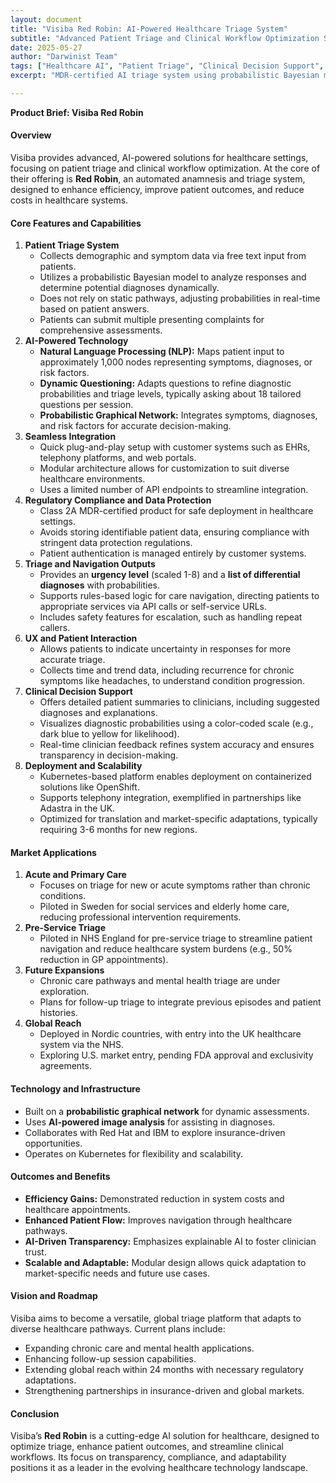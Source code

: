 ```yaml
---
layout: document
title: "Visiba Red Robin: AI-Powered Healthcare Triage System"
subtitle: "Advanced Patient Triage and Clinical Workflow Optimization Solution"
date: 2025-05-27
author: "Darwinist Team"
tags: ["Healthcare AI", "Patient Triage", "Clinical Decision Support", "Medical Technology", "Bayesian Models"]
excerpt: "MDR-certified AI triage system using probabilistic Bayesian models and NLP to analyze patient symptoms via free text input, providing dynamic diagnostic assessments with 1-8 urgency scaling and differential diagnoses, demonstrating 50% reduction in GP appointments through intelligent patient navigation and workflow optimization."

---
```


**Product Brief: Visiba Red Robin**

#### **Overview**

Visiba provides advanced, AI-powered solutions for healthcare settings, focusing on patient triage and clinical workflow optimization. At the core of their offering is **Red Robin**, an automated anamnesis and triage system, designed to enhance efficiency, improve patient outcomes, and reduce costs in healthcare systems.

#### **Core Features and Capabilities**

1. **Patient Triage System**  
   * Collects demographic and symptom data via free text input from patients.  
   * Utilizes a probabilistic Bayesian model to analyze responses and determine potential diagnoses dynamically.  
   * Does not rely on static pathways, adjusting probabilities in real-time based on patient answers.  
   * Patients can submit multiple presenting complaints for comprehensive assessments.  
2. **AI-Powered Technology**  
   * **Natural Language Processing (NLP):** Maps patient input to approximately 1,000 nodes representing symptoms, diagnoses, or risk factors.  
   * **Dynamic Questioning:** Adapts questions to refine diagnostic probabilities and triage levels, typically asking about 18 tailored questions per session.  
   * **Probabilistic Graphical Network:** Integrates symptoms, diagnoses, and risk factors for accurate decision-making.  
3. **Seamless Integration**  
   * Quick plug-and-play setup with customer systems such as EHRs, telephony platforms, and web portals.  
   * Modular architecture allows for customization to suit diverse healthcare environments.  
   * Uses a limited number of API endpoints to streamline integration.  
4. **Regulatory Compliance and Data Protection**  
   * Class 2A MDR-certified product for safe deployment in healthcare settings.  
   * Avoids storing identifiable patient data, ensuring compliance with stringent data protection regulations.  
   * Patient authentication is managed entirely by customer systems.  
5. **Triage and Navigation Outputs**  
   * Provides an **urgency level** (scaled 1-8) and a **list of differential diagnoses** with probabilities.  
   * Supports rules-based logic for care navigation, directing patients to appropriate services via API calls or self-service URLs.  
   * Includes safety features for escalation, such as handling repeat callers.  
6. **UX and Patient Interaction**  
   * Allows patients to indicate uncertainty in responses for more accurate triage.  
   * Collects time and trend data, including recurrence for chronic symptoms like headaches, to understand condition progression.  
7. **Clinical Decision Support**  
   * Offers detailed patient summaries to clinicians, including suggested diagnoses and explanations.  
   * Visualizes diagnostic probabilities using a color-coded scale (e.g., dark blue to yellow for likelihood).  
   * Real-time clinician feedback refines system accuracy and ensures transparency in decision-making.  
8. **Deployment and Scalability**  
   * Kubernetes-based platform enables deployment on containerized solutions like OpenShift.  
   * Supports telephony integration, exemplified in partnerships like Adastra in the UK.  
   * Optimized for translation and market-specific adaptations, typically requiring 3-6 months for new regions.

#### **Market Applications**

1. **Acute and Primary Care**  
   * Focuses on triage for new or acute symptoms rather than chronic conditions.  
   * Piloted in Sweden for social services and elderly home care, reducing professional intervention requirements.  
2. **Pre-Service Triage**  
   * Piloted in NHS England for pre-service triage to streamline patient navigation and reduce healthcare system burdens (e.g., 50% reduction in GP appointments).  
3. **Future Expansions**  
   * Chronic care pathways and mental health triage are under exploration.  
   * Plans for follow-up triage to integrate previous episodes and patient histories.  
4. **Global Reach**  
   * Deployed in Nordic countries, with entry into the UK healthcare system via the NHS.  
   * Exploring U.S. market entry, pending FDA approval and exclusivity agreements.

#### **Technology and Infrastructure**

* Built on a **probabilistic graphical network** for dynamic assessments.  
* Uses **AI-powered image analysis** for assisting in diagnoses.  
* Collaborates with Red Hat and IBM to explore insurance-driven opportunities.  
* Operates on Kubernetes for flexibility and scalability.

#### **Outcomes and Benefits**

* **Efficiency Gains:** Demonstrated reduction in system costs and healthcare appointments.  
* **Enhanced Patient Flow:** Improves navigation through healthcare pathways.  
* **AI-Driven Transparency:** Emphasizes explainable AI to foster clinician trust.  
* **Scalable and Adaptable:** Modular design allows quick adaptation to market-specific needs and future use cases.

#### **Vision and Roadmap**

Visiba aims to become a versatile, global triage platform that adapts to diverse healthcare pathways. Current plans include:

* Expanding chronic care and mental health applications.  
* Enhancing follow-up session capabilities.  
* Extending global reach within 24 months with necessary regulatory adaptations.  
* Strengthening partnerships in insurance-driven and global markets.

#### **Conclusion**

Visiba’s **Red Robin** is a cutting-edge AI solution for healthcare, designed to optimize triage, enhance patient outcomes, and streamline clinical workflows. Its focus on transparency, compliance, and adaptability positions it as a leader in the evolving healthcare technology landscape.

